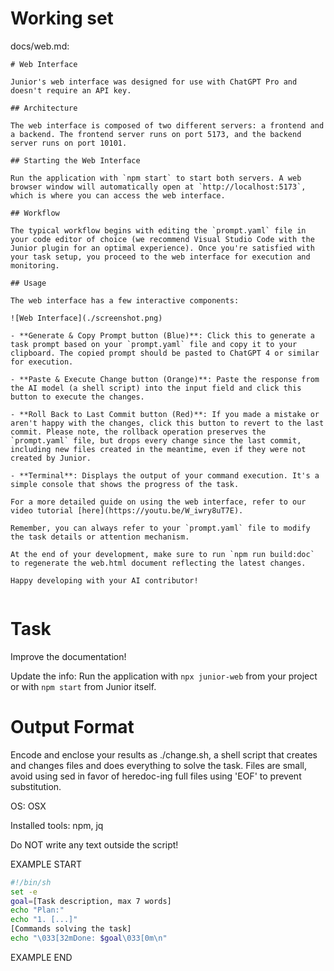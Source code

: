# Working set

docs/web.md:
```
# Web Interface

Junior's web interface was designed for use with ChatGPT Pro and doesn't require an API key.

## Architecture

The web interface is composed of two different servers: a frontend and a backend. The frontend server runs on port 5173, and the backend server runs on port 10101.

## Starting the Web Interface

Run the application with `npm start` to start both servers. A web browser window will automatically open at `http://localhost:5173`, which is where you can access the web interface.

## Workflow

The typical workflow begins with editing the `prompt.yaml` file in your code editor of choice (we recommend Visual Studio Code with the Junior plugin for an optimal experience). Once you're satisfied with your task setup, you proceed to the web interface for execution and monitoring.

## Usage

The web interface has a few interactive components:

![Web Interface](./screenshot.png)

- **Generate & Copy Prompt button (Blue)**: Click this to generate a task prompt based on your `prompt.yaml` file and copy it to your clipboard. The copied prompt should be pasted to ChatGPT 4 or similar for execution.

- **Paste & Execute Change button (Orange)**: Paste the response from the AI model (a shell script) into the input field and click this button to execute the changes.

- **Roll Back to Last Commit button (Red)**: If you made a mistake or aren't happy with the changes, click this button to revert to the last commit. Please note, the rollback operation preserves the `prompt.yaml` file, but drops every change since the last commit, including new files created in the meantime, even if they were not created by Junior.

- **Terminal**: Displays the output of your command execution. It's a simple console that shows the progress of the task.

For a more detailed guide on using the web interface, refer to our video tutorial [here](https://youtu.be/W_iwry8uT7E).

Remember, you can always refer to your `prompt.yaml` file to modify the task details or attention mechanism.

At the end of your development, make sure to run `npm run build:doc` to regenerate the web.html document reflecting the latest changes.

Happy developing with your AI contributor!


```


# Task

Improve the documentation!

Update the info: Run the application with `npx junior-web` from your project or with `npm start` from Junior itself.


# Output Format

Encode and enclose your results as ./change.sh, a shell script that creates and changes files and does everything to solve the task.
Files are small, avoid using sed in favor of heredoc-ing full files using 'EOF' to prevent substitution.

OS: OSX

Installed tools: npm, jq


Do NOT write any text outside the script!

EXAMPLE START

```sh
#!/bin/sh
set -e
goal=[Task description, max 7 words]
echo "Plan:"
echo "1. [...]"
[Commands solving the task]
echo "\033[32mDone: $goal\033[0m\n"
```

EXAMPLE END

